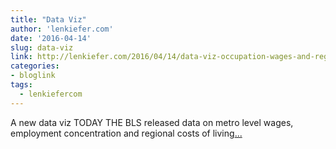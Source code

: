```yaml
---
title: "Data Viz"
author: 'lenkiefer.com'
date: '2016-04-14'
slug: data-viz
link: http://lenkiefer.com/2016/04/14/data-viz-occupation-wages-and-regional-cost-of-living/
categories:
- bloglink
tags:
  - lenkiefercom
---
```


A new data viz TODAY THE BLS released data on metro level wages, employment concentration and regional costs of living[... <i class="fas fa-external-link-alt"></i>](http://lenkiefer.com/2016/04/14/data-viz-occupation-wages-and-regional-cost-of-living/)

